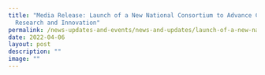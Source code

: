 ```yaml
---
title: "Media Release: Launch of a New National Consortium to Advance Clinical
  Research and Innovation"
permalink: /news-updates-and-events/news-and-updates/launch-of-a-new-national-consortium/
date: 2022-04-06
layout: post
description: ""
image: ""
---
```

